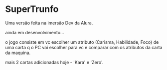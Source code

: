 # SuperTrunfo 
Uma versão feita na imersão Dev da Alura.

ainda em desenvolvimento...

o jogo consiste em vc escolher um atributo (Carisma, Habilidade, Foco) de uma carta q o PC vai escolher para vc e comparar com os atributos da carta da maquina.

mais 2 cartas adicionadas hoje - 'Kara' e 'Zero'.
